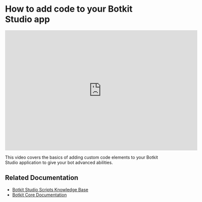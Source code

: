 # How to add code to your Botkit Studio app
<iframe width="630" height="394" src="https://www.useloom.com/embed/9d15953e7b2544fd9a3feba66c05dbf5" frameborder="0" webkitallowfullscreen mozallowfullscreen allowfullscreen></iframe>

This video covers the basics of adding custom code elements to your Botkit Studio application to give your bot advanced abilities.

## Related Documentation
* [Botkit Studio Scripts Knowledge Base](https://botkit.groovehq.com/knowledge_base/categories/scripts-4)
* [Botkit Core Documentation](https://botkit.ai/docs/core.html)
